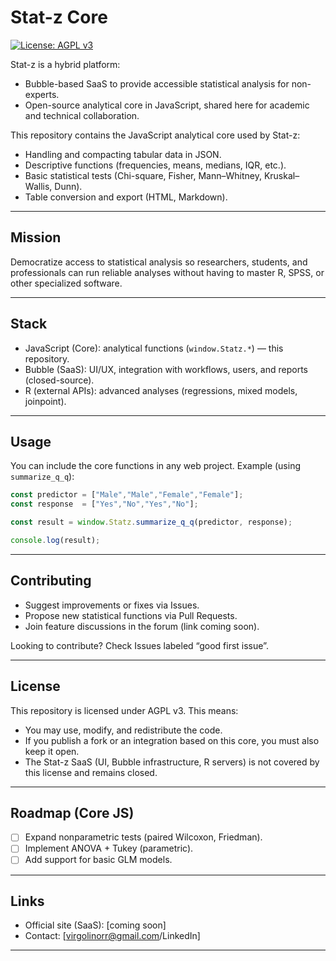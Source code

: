 # Stat-z Core

[![License: AGPL v3](https://img.shields.io/badge/License-AGPL_v3-blue.svg)](https://www.gnu.org/licenses/agpl-3.0)

Stat-z is a hybrid platform:
- Bubble-based SaaS to provide accessible statistical analysis for non-experts.
- Open-source analytical core in JavaScript, shared here for academic and technical collaboration.

This repository contains the JavaScript analytical core used by Stat-z:
- Handling and compacting tabular data in JSON.
- Descriptive functions (frequencies, means, medians, IQR, etc.).
- Basic statistical tests (Chi-square, Fisher, Mann–Whitney, Kruskal–Wallis, Dunn).
- Table conversion and export (HTML, Markdown).

---

## Mission

Democratize access to statistical analysis so researchers, students, and professionals can run reliable analyses without having to master R, SPSS, or other specialized software.

---

## Stack

- JavaScript (Core): analytical functions (`window.Statz.*`) — this repository.
- Bubble (SaaS): UI/UX, integration with workflows, users, and reports (closed-source).
- R (external APIs): advanced analyses (regressions, mixed models, joinpoint).

---

## Usage

You can include the core functions in any web project.
Example (using `summarize_q_q`):

```js
const predictor = ["Male","Male","Female","Female"];
const response  = ["Yes","No","Yes","No"];

const result = window.Statz.summarize_q_q(predictor, response);

console.log(result);
```

---

## Contributing

- Suggest improvements or fixes via Issues.
- Propose new statistical functions via Pull Requests.
- Join feature discussions in the forum (link coming soon).

Looking to contribute? Check Issues labeled “good first issue”.

---

## License

This repository is licensed under AGPL v3. This means:

- You may use, modify, and redistribute the code.
- If you publish a fork or an integration based on this core, you must also keep it open.
- The Stat-z SaaS (UI, Bubble infrastructure, R servers) is not covered by this license and remains closed.

---

## Roadmap (Core JS)

- [ ] Expand nonparametric tests (paired Wilcoxon, Friedman).
- [ ] Implement ANOVA + Tukey (parametric).
- [ ] Add support for basic GLM models.

---

## Links

- Official site (SaaS): [coming soon]
- Contact: [virgolinorr@gmail.com/LinkedIn]

---
